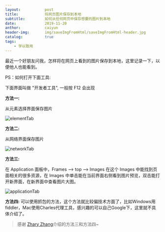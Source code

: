 ```yaml
---
layout:           post
title:            将网页图片保存到本地
subtitle:         如何从任何网页中保存想要的图片到本地
date:             2019-11-20
anthor:           caiyun
header-img:       img/saveImgFromHtml/saveImgFromHtml-header.jpg
catalog:          true
tags:
    - 学以致用
---
```


最近一个好朋友问我，怎样将在网页上看到的图片保存到本地，这里记录一下，以便他人也能看到。

PS：如何打开下面工具:

下面界面叫做 "开发者工具", 一般按 F12 会出现

**方法一:**

从元素选择界面保存图片

![elementTab](http://agcaiyun.compelcode.com/element.jpeg)

**方法二:**

从网络界面保存图片

![networkTab](http://agcaiyun.compelcode.com/network-preview.jpeg)

**方法三:**

在 Application 面板中，Frames --> top --> Images  在这个 Images 中能找到页面相关的很多资源，在 Images 中单击能在当前界面右侧看到图片预览，双击能打开新界面，在新界面中查看图片大图。

![applicationTab](http://agcaiyun.compelcode.com/saveImgFromApplication.png)

**方法四:**
可以使用抓包的方法，这个方法就比较偏技术方面了，比如Windows用fiddler，Mac使用Charles代理工具，感兴趣的可以自己Google下，这里就不具体介绍了。

> 感谢 [Zhary Zhang](https://compelcode.com)介绍的方法三和方法四~

 
